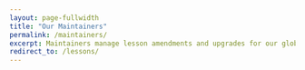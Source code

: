 ```yaml
---
layout: page-fullwidth
title: "Our Maintainers"
permalink: /maintainers/
excerpt: Maintainers manage lesson amendments and upgrades for our global Carpentries Community.
redirect_to: /lessons/
---
```


